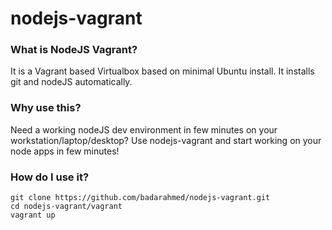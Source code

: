 nodejs-vagrant
==============

### What is NodeJS Vagrant?
It is a Vagrant based Virtualbox based on minimal Ubuntu install. It installs git and nodeJS automatically.

### Why use this?
Need a working nodeJS dev environment in few minutes on your workstation/laptop/desktop? Use nodejs-vagrant and start working on your node apps in few minutes!


### How do I use it?
```
git clone https://github.com/badarahmed/nodejs-vagrant.git
cd nodejs-vagrant/vagrant
vagrant up
```
